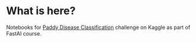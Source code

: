 # What is here?
Notebooks for [Paddy Disease Classification](https://www.kaggle.com/competitions/paddy-disease-classification) challenge on Kaggle as part of FastAI course.

